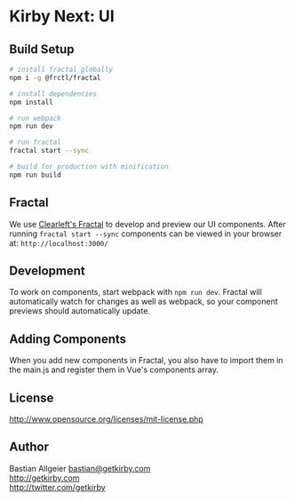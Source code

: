 # Kirby Next: UI

## Build Setup

``` bash
# install fractal globally
npm i -g @frctl/fractal

# install dependencies
npm install

# run webpack 
npm run dev

# run fractal
fractal start --sync

# build for production with minification
npm run build
```

## Fractal

We use [Clearleft's Fractal](http://fractal.build/) to develop and preview our UI components. After running `fractal start --sync` components can be viewed in your browser at: `http://localhost:3000/`

## Development

To work on components, start webpack with `npm run dev`. Fractal will automatically watch for changes as well as webpack, so your component previews should automatically update. 

## Adding Components

When you add new components in Fractal, you also have to import them in the main.js and register them in Vue's components array.

## License 

<http://www.opensource.org/licenses/mit-license.php>

## Author

Bastian Allgeier
<bastian@getkirby.com>  
<http://getkirby.com>  
<http://twitter.com/getkirby>
